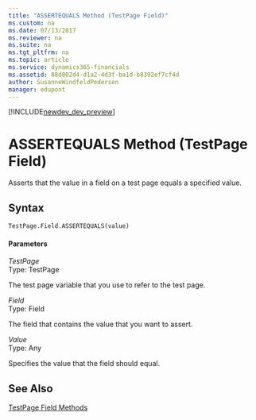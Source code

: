 ```yaml
---
title: "ASSERTEQUALS Method (TestPage Field)"
ms.custom: na
ms.date: 07/13/2017
ms.reviewer: na
ms.suite: na
ms.tgt_pltfrm: na
ms.topic: article
ms.service: dynamics365-financials
ms.assetid: 88d002d4-d1a2-4d3f-ba1d-b8392ef7cf4d
author: SusanneWindfeldPedersen
manager: edupont
---
```


[!INCLUDE[newdev_dev_preview](../includes/newdev_dev_preview.md)]

# ASSERTEQUALS Method (TestPage Field)
Asserts that the value in a field on a test page equals a specified value.  
  
## Syntax  
  
```  
TestPage.Field.ASSERTEQUALS(value)  
```  
  
#### Parameters  
 *TestPage*  
 Type: TestPage  
  
 The test page variable that you use to refer to the test page.  
  
 *Field*  
 Type: Field  
  
 The field that contains the value that you want to assert.  
  
 *Value*  
 Type: Any  
  
 Specifies the value that the field should equal.  
  
## See Also  
 [TestPage Field Methods](devenv-TestPage-Field-Methods.md)